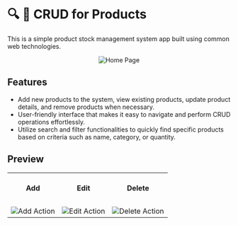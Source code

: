 # :mag: :file_folder: CRUD for Products

This is a simple product stock management system app built using common web technologies.

<div align="center">
  <img src="https://github.com/Andresv309/product-stock-crud/assets/116861909/af70d127-64fe-47c5-91a0-bd41086140e6" alt="Home Page"/>
</div>

## Features
- Add new products to the system, view existing products, update product details, and remove products when necessary.
- User-friendly interface that makes it easy to navigate and perform CRUD operations effortlessly.
- Utilize search and filter functionalities to quickly find specific products based on criteria such as name, category, or quantity.

## Preview

<table align="center">
<tr align="center" valign="top" height="75">
  <td><h4>Add</h4></td>
  <td><h4>Edit</h4></td>
  <td><h4>Delete</h4></td>
</tr>
<tr>
  <td>
    <img src="https://github.com/Andresv309/product-stock-crud/assets/116861909/95c8b162-548b-4562-84f1-9a981b26a52e" alt="Add Action"/>
  </td>
  <td>
    <img src="https://github.com/Andresv309/product-stock-crud/assets/116861909/869f31ed-7860-4657-ba70-858dac4af6eb" alt="Edit Action"/>
  </td>
  <td>
    <img src="https://github.com/Andresv309/product-stock-crud/assets/116861909/0ee4b439-e494-4d12-b5ab-0e4b7a7ad8bf" alt="Delete Action"/>
  </td>
</tr> 
<table>
